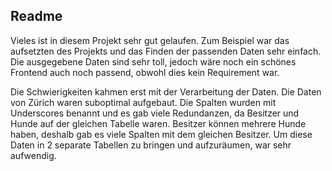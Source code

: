 ## Readme

Vieles ist in diesem Projekt sehr gut gelaufen. Zum Beispiel war das aufsetzten des Projekts und das Finden der passenden Daten sehr einfach. Die ausgegebene Daten sind sehr toll, jedoch wäre noch ein schönes Frontend auch noch passend, obwohl dies kein Requirement war.

Die Schwierigkeiten kahmen erst mit der Verarbeitung der Daten. Die Daten von Zürich waren suboptimal aufgebaut. Die Spalten wurden mit Underscores benannt und es gab viele Redundanzen, da Besitzer und Hunde auf der gleichen Tabelle waren. Besitzer können mehrere Hunde haben, deshalb gab es viele Spalten mit dem gleichen Besitzer. Um diese Daten in 2 separate Tabellen zu bringen und aufzuräumen, war sehr aufwendig.